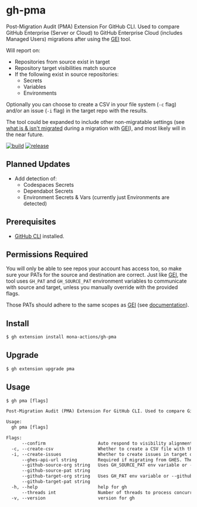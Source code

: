 # gh-pma
Post-Migration Audit (PMA) Extension For GitHub CLI. Used to compare GitHub Enterprise (Server or Cloud) to GitHub Enterprise Cloud (includes Managed Users) migrations after using the [GEI](https://github.com/github/gh-gei) tool.

Will report on:
- Repositories from source exist in target
- Repository target visibilities match source
- If the following exist in source repositories:
   - Secrets
   - Variables
   - Environments

Optionally you can choose to create a CSV in your file system (`-c` flag) and/or an issue (`-i` flag) in the target repo with the results.

The tool could be expanded to include other non-migratable settings (see [what is & isn't migrated](https://docs.github.com/en/migrations/using-github-enterprise-importer/understanding-github-enterprise-importer/migration-support-for-github-enterprise-importer#githubcom-migration-support) during a migration with [GEI](https://github.com/github/gh-gei)), and most likely will in the near future.

[![build](https://github.com/mona-actions/gh-pma/actions/workflows/build.yaml/badge.svg)](https://github.com/mona-actions/gh-pma/actions/workflows/build.yaml)
[![release](https://github.com/mona-actions/gh-pma/actions/workflows/release.yaml/badge.svg)](https://github.com/mona-actions/gh-pma/actions/workflows/release.yaml)

## Planned Updates
- Add detection of:
   - Codespaces Secrets
   - Dependabot Secrets
   - Environment Secrets & Vars (currently just Environments are detected)

## Prerequisites
- [GitHub CLI](https://cli.github.com/manual/installation) installed.

## Permissions Required
You will only be able to see repos your account has access too, so make sure your PATs for the source and destination are correct. Just like [GEI](https://github.com/github/gh-gei), the tool uses `GH_PAT` and `GH_SOURCE_PAT` environment variables to communicate with source and target, unless you manually override with the provided flags.

Those PATs should adhere to the same scopes as [GEI](https://github.com/github/gh-gei) (see [documentation](https://docs.github.com/en/migrations/using-github-enterprise-importer/preparing-to-migrate-with-github-enterprise-importer/managing-access-for-github-enterprise-importer#required-scopes-for-personal-access-tokens)).

## Install

```bash
$ gh extension install mona-actions/gh-pma
```

## Upgrade
```bash
$ gh extension upgrade pma
```

## Usage

```txt
$ gh pma [flags]
```

```txt
Post-Migration Audit (PMA) Extension For GitHub CLI. Used to compare GitHub Enterprise (Server or Cloud) to GitHub Enterprise Cloud (includes Managed Users) migrations.

Usage:
  gh pma [flags]

Flags:
      --confirm                    Auto respond to visibility alignment confirmation prompt
  -c, --create-csv                 Whether to create a CSV file with the results.
  -i, --create-issues              Whether to create issues in target org repositories or not.
      --ghes-api-url string        Required if migrating from GHES. The domain name for your GHES instance. For example: ghes.contoso.com (default "github.com")
      --github-source-org string   Uses GH_SOURCE_PAT env variable or --github-source-pat option. Will fall back to GH_PAT or --github-target-pat if not set.
      --github-source-pat string   
      --github-target-org string   Uses GH_PAT env variable or --github-target-pat option.
      --github-target-pat string   
  -h, --help                       help for gh
      --threads int                Number of threads to process concurrently. Maximum of 10 allowed. Increasing this number could get your PAT blocked due to API limiting. (default 3)
  -v, --version                    version for gh
```